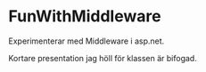 # FunWithMiddleware

Experimenterar med Middleware i asp.net.

Kortare presentation jag höll för klassen är bifogad.
